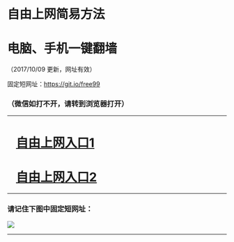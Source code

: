 ﻿# 自由上网简易方法

# 电脑、手机一键翻墙

（2017/10/09 更新，网址有效）

固定短网址：https://git.io/free99

### （微信如打不开，请转到浏览器打开）


***





# &nbsp;&nbsp; <a href="http://ft3206724804.fwq-tz-1001.info/fwqtz01.html?t=100900114188 " target="_blank">自由上网入口1</a>
# &nbsp;&nbsp; <a href="http://ft2066430523.fwq-tz-1002.info/fwqtz02.html?t=100900123588 " target="_blank">自由上网入口2</a>
***

### 请记住下图中固定短网址：

<img src="https://s3-us-west-2.amazonaws.com/fwq-1001/yjfq-20170905okok.png" /> 


***

